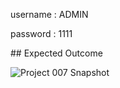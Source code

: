
<p>username : ADMIN</p>
 <p> password  : 1111 </p>
## Expected Outcome

![Project 007 Snapshot](Animation.gif)


